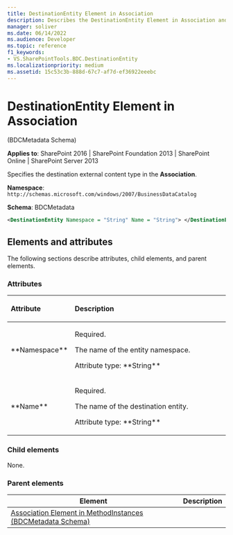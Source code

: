 ```yaml
---
title: DestinationEntity Element in Association
description: Describes the DestinationEntity Element in Association and provides the elements and attributes.
manager: soliver
ms.date: 06/14/2022
ms.audience: Developer
ms.topic: reference
f1_keywords:
- VS.SharePointTools.BDC.DestinationEntity
ms.localizationpriority: medium
ms.assetid: 15c53c3b-888d-67c7-af7d-ef36922eeebc
---
```


# DestinationEntity Element in Association

(BDCMetadata Schema)

**Applies to**: SharePoint 2016 | SharePoint Foundation 2013 | SharePoint Online | SharePoint Server 2013

Specifies the destination external content type in the **Association**.

**Namespace**: `http://schemas.microsoft.com/windows/2007/BusinessDataCatalog`

**Schema**: BDCMetadata

```XML
<DestinationEntity Namespace = "String" Name = "String"> </DestinationEntity>
```

## Elements and attributes

The following sections describe attributes, child elements, and parent elements.

### Attributes

<table>
<colgroup>
<col width="20%" />
<col width="80%" />
</colgroup>
<thead>
<tr class="header">
<th align="left"><p>Attribute</p></th>
<th align="left"><p>Description</p></th>
</tr>
</thead>
<tbody>
<tr class="odd">
<td align="left"><p>**Namespace**</p></td>
<td align="left"><p>Required.</p>
<p>The name of the entity namespace.</p>
<p>Attribute type: **String**</p></td>
</tr>
<tr class="even">
<td align="left"><p>**Name**</p></td>
<td align="left"><p>Required.</p>
<p>The name of the destination entity.</p>
<p>Attribute type: **String**</p></td>
</tr>
</tbody>
</table>

### Child elements

None.

### Parent elements

| Element | Description |
| --- | --- |
| [Association Element in MethodInstances (BDCMetadata Schema)](association-element-in-methodinstances-bdcmetadata-schema.md) |
